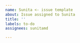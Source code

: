 ```yaml
---
name: Sunita <- issue template
about: Issue assigned to Sunita
title: ''
labels: to-do
assignees: sunitamd

---
```



